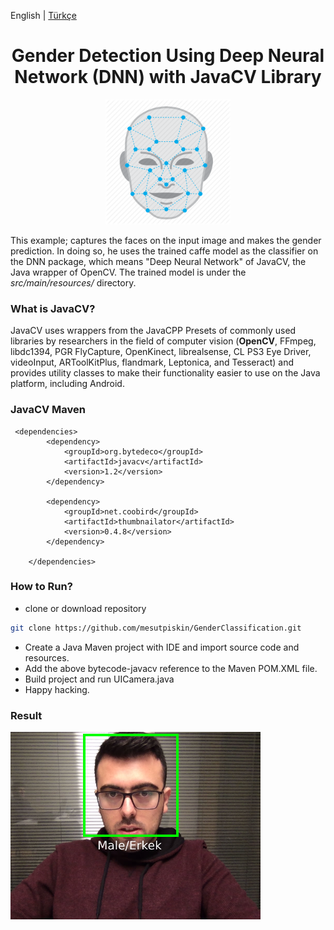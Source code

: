 English | [Türkçe](./README.tr-TR.md)

<div align="center">

<h1 align="center">Gender Detection Using Deep Neural Network (DNN) with JavaCV Library</h1>

<img width="200" src="./static/logo.png"/>

</div>

 

This example; captures the faces on the input image and makes the gender prediction. In doing so, he uses the trained caffe model as the classifier on the DNN package, which means "Deep Neural Network" of JavaCV, the Java wrapper of OpenCV. The trained model is under the *src/main/resources/*  directory.

### What is JavaCV?

JavaCV uses wrappers from the JavaCPP Presets of commonly used libraries by researchers in the field of computer vision (**OpenCV**, FFmpeg, libdc1394, PGR FlyCapture, OpenKinect, librealsense, CL PS3 Eye Driver, videoInput, ARToolKitPlus, flandmark, Leptonica, and Tesseract) and provides utility classes to make their functionality easier to use on the Java platform, including Android.

### JavaCV Maven

```
 <dependencies>
        <dependency>
            <groupId>org.bytedeco</groupId>
            <artifactId>javacv</artifactId>
            <version>1.2</version>
        </dependency>  

        <dependency>
            <groupId>net.coobird</groupId>
            <artifactId>thumbnailator</artifactId>
            <version>0.4.8</version>
        </dependency>

    </dependencies>
```


### How to Run?

- clone or download repository
```bash
git clone https://github.com/mesutpiskin/GenderClassification.git
```
- Create a Java Maven project with IDE and import source code and resources.
- Add the above bytecode-javacv reference to the Maven POM.XML file.
- Build project and run UICamera.java
- Happy hacking.


### Result

<img width="400" src="./static/ss.png"/>

